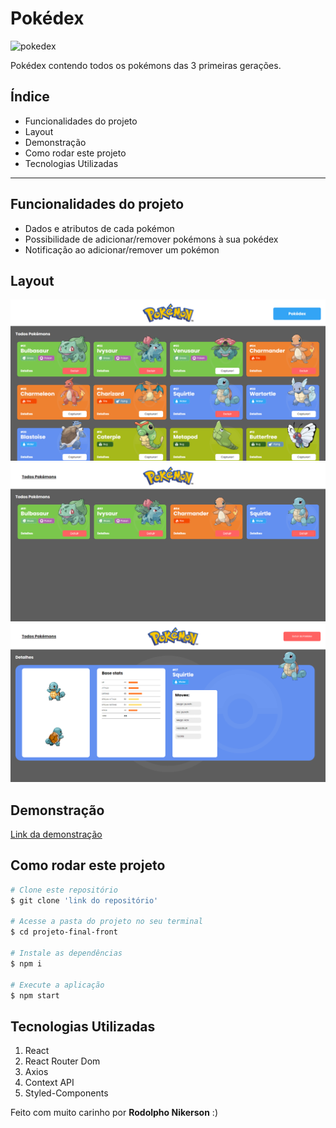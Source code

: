 # Pokédex

![pokedex](pokedex.gif)

Pokédex contendo todos os pokémons das 3 primeiras gerações.

## Índice
- <a hef="#func">Funcionalidades do projeto</a>
- <a hef="#layout">Layout</a>
- <a hef="#demo">Demonstração</a>
- <a hef="#howto">Como rodar este projeto</a>
- <a hef="#tech">Tecnologias Utilizadas</a>

<hr/>

## Funcionalidades do projeto

- Dados e atributos de cada pokémon
- Possibilidade de adicionar/remover pokémons à sua pokédex
- Notificação ao adicionar/remover um pokémon

## Layout
![Página inicial](./assets/1.PNG)
![Pokédex](./assets/2.PNG)
![Detalhes](./assets/3.PNG)

## Demonstração
[Link da demonstração](www.google.com)

## Como rodar este projeto
```bash
# Clone este repositório
$ git clone 'link do repositório'

# Acesse a pasta do projeto no seu terminal
$ cd projeto-final-front

# Instale as dependências
$ npm i

# Execute a aplicação
$ npm start
```

## Tecnologias Utilizadas
1. React
2. React Router Dom
3. Axios
4. Context API
5. Styled-Components

Feito com muito carinho por **Rodolpho Nikerson** :)
